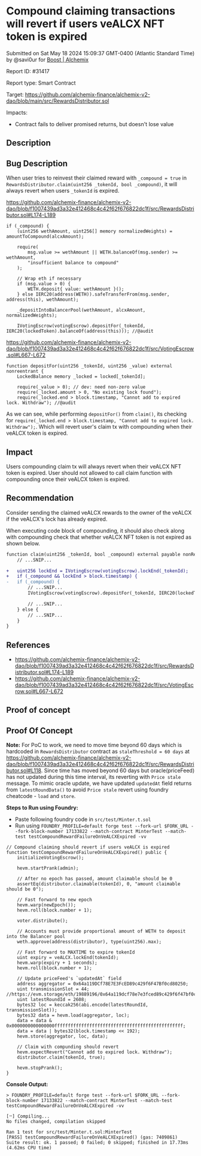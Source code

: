 
# Compound claiming transactions will revert if users veALCX NFT token is expired

Submitted on Sat May 18 2024 15:09:37 GMT-0400 (Atlantic Standard Time) by @savi0ur for [Boost | Alchemix](https://immunefi.com/bounty/alchemix-boost/)

Report ID: #31417

Report type: Smart Contract

Target: https://github.com/alchemix-finance/alchemix-v2-dao/blob/main/src/RewardsDistributor.sol

Impacts:
- Contract fails to deliver promised returns, but doesn't lose value

## Description
## Bug Description

When user tries to reinvest their claimed reward with `_compound = true` in `RewardsDistributor.claim(uint256 _tokenId, bool _compound)`, it will always revert when users `_tokenId` is expired.

https://github.com/alchemix-finance/alchemix-v2-dao/blob/f1007439ad3a32e412468c4c42f62f676822dc1f/src/RewardsDistributor.sol#L174-L189
```solidity
if (_compound) {
	(uint256 wethAmount, uint256[] memory normalizedWeights) = amountToCompound(alcxAmount);

	require(
		msg.value >= wethAmount || WETH.balanceOf(msg.sender) >= wethAmount,
		"insufficient balance to compound"
	);

	// Wrap eth if necessary
	if (msg.value > 0) {
		WETH.deposit{ value: wethAmount }();
	} else IERC20(address(WETH)).safeTransferFrom(msg.sender, address(this), wethAmount);

	_depositIntoBalancerPool(wethAmount, alcxAmount, normalizedWeights);

	IVotingEscrow(votingEscrow).depositFor(_tokenId, IERC20(lockedToken).balanceOf(address(this))); //@audit
```

https://github.com/alchemix-finance/alchemix-v2-dao/blob/f1007439ad3a32e412468c4c42f62f676822dc1f/src/VotingEscrow.sol#L667-L672
```solidity
function depositFor(uint256 _tokenId, uint256 _value) external nonreentrant {
	LockedBalance memory _locked = locked[_tokenId];

	require(_value > 0); // dev: need non-zero value
	require(_locked.amount > 0, "No existing lock found");
	require(_locked.end > block.timestamp, "Cannot add to expired lock. Withdraw"); //@audit
```

As we can see, while performing `depositFor()` from `claim()`, its checking for `require(_locked.end > block.timestamp, "Cannot add to expired lock. Withdraw");`. Which will revert user's claim tx with compounding when their veALCX token is expired.
## Impact

Users compounding claim tx will always revert when their veALCX NFT token is expired. User should not allowed to call claim function with compounding once their veALCX token is expired.
## Recommendation

Consider sending the claimed veALCX rewards to the owner of the veALCX if the veALCX's lock has already expired.

When executing code block of compounding, it should also check along with compounding check that whether veALCX NFT token is not expired as shown below.
```diff
function claim(uint256 _tokenId, bool _compound) external payable nonReentrant returns (uint256) {
    // ...SNIP...

+   uint256 lockEnd = IVotingEscrow(votingEscrow).lockEnd(_tokenId);
+   if (_compound && lockEnd > block.timestamp) {
-   if (_compound) {
        // ...SNIP...
        IVotingEscrow(votingEscrow).depositFor(_tokenId, IERC20(lockedToken).balanceOf(address(this)));

        // ...SNIP...
    } else {
        // ...SNIP...
    }
}
```
## References

- https://github.com/alchemix-finance/alchemix-v2-dao/blob/f1007439ad3a32e412468c4c42f62f676822dc1f/src/RewardsDistributor.sol#L174-L189
- https://github.com/alchemix-finance/alchemix-v2-dao/blob/f1007439ad3a32e412468c4c42f62f676822dc1f/src/VotingEscrow.sol#L667-L672
        
## Proof of concept
## Proof Of Concept

**Note:**  For PoC to work, we need to move time beyond 60 days which is hardcoded in `RewardsDistributor` contract as `staleThreshold = 60 days` at https://github.com/alchemix-finance/alchemix-v2-dao/blob/f1007439ad3a32e412468c4c42f62f676822dc1f/src/RewardsDistributor.sol#L118. Since time has moved beyond 60 days but oracle(priceFeed) has not updated during this time interval, its reverting with `Price stale` message. To mimic oracle update, we have updated `updatedAt` field returns from `latestRoundData()` to avoid `Price stale` revert using foundry cheatcode - `load` and `store`.

**Steps to Run using Foundry:**
- Paste following foundry code in `src/test/Minter.t.sol`
- Run using `FOUNDRY_PROFILE=default forge test --fork-url $FORK_URL --fork-block-number 17133822 --match-contract MinterTest --match-test testCompoundRewardFailureOnVeALCXExpired -vv`

```solidity
// Compound claiming should revert if users veALCX is expired
function testCompoundRewardFailureOnVeALCXExpired() public {
    initializeVotingEscrow();

    hevm.startPrank(admin);

    // After no epoch has passed, amount claimable should be 0
    assertEq(distributor.claimable(tokenId), 0, "amount claimable should be 0");

    // Fast forward to new epoch
    hevm.warp(newEpoch());
    hevm.roll(block.number + 1);

    voter.distribute();

    // Accounts must provide proportional amount of WETH to deposit into the Balancer pool
    weth.approve(address(distributor), type(uint256).max);

    // Fast forward to MAXTIME to expire tokenId
    uint expiry = veALCX.lockEnd(tokenId);
    hevm.warp(expiry + 1 seconds);
    hevm.roll(block.number + 1);

    // Update priceFeed's `updatedAt` field
    address aggregator = 0x64a119DCf78E7E3FcED89c429f6F47Bf0cd80250;
    uint transmissionSlot = 44; //https://evm.storage/eth/19889196/0x64a119dcf78e7e3fced89c429f6f47bf0cd80250/s_transmissions#map
    uint latestRoundId = 2608;
    bytes32 loc = keccak256(abi.encode(latestRoundId, transmissionSlot));
    bytes32 data = hevm.load(aggregator, loc);
    data = data & 0x0000000000000000ffffffffffffffffffffffffffffffffffffffffffffffff;
    data = data | bytes32(block.timestamp << 192);
    hevm.store(aggregator, loc, data);

    // Claim with compunding should revert
    hevm.expectRevert("Cannot add to expired lock. Withdraw");
    distributor.claim(tokenId, true);

    hevm.stopPrank();
}
```

**Console Output:**

```shell
> FOUNDRY_PROFILE=default forge test --fork-url $FORK_URL --fork-block-number 17133822 --match-contract MinterTest --match-test testCompoundRewardFailureOnVeALCXExpired -vv

[⠒] Compiling...
No files changed, compilation skipped

Ran 1 test for src/test/Minter.t.sol:MinterTest
[PASS] testCompoundRewardFailureOnVeALCXExpired() (gas: 7409861)
Suite result: ok. 1 passed; 0 failed; 0 skipped; finished in 17.73ms (4.62ms CPU time)
```
